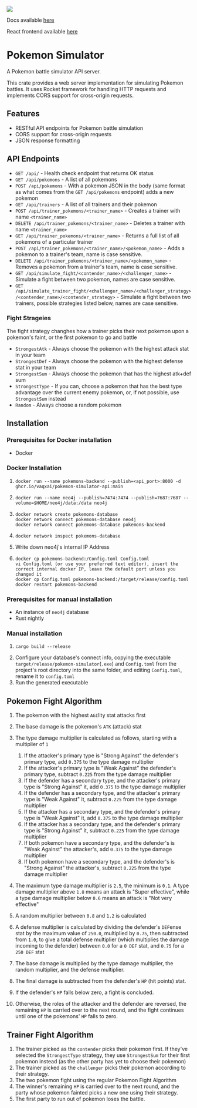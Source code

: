 ![](https://github.com/vaqxai/pokemon-simulator/actions/workflows/rust.yml/badge.svg)

Docs available [here](https://vaqxai.github.io/pokemon-simulator/pokemon_simulator/index.html)

React frontend available [here](https://github.com/Daniel-K-Bracki/pokemon-simulator-frontend)

# Pokemon Simulator

A Pokemon battle simulator API server.

This crate provides a web server implementation for simulating Pokemon battles.
It uses Rocket framework for handling HTTP requests and implements CORS support
for cross-origin requests.

## Features

- RESTful API endpoints for Pokemon battle simulation
- CORS support for cross-origin requests
- JSON response formatting

## API Endpoints

- `GET /api/` - Health check endpoint that returns OK status
- `GET /api/pokemons` - A list of all pokemons
- `POST /api/pokemons` - With a pokemon JSON in the body (same format as what comes from the `GET /api/pokemons` endpoint) adds a new pokemon
- `GET /api/trainers` - A list of all trainers and their pokemon
- `POST /api/trainer_pokemons/<trainer_name>` - Creates a trainer with name `<trainer_name>`
- `DELETE /api/trainer_pokemons/<trainer_name>` - Deletes a trainer with name `<trainer_name>`
- `GET /api/trainer_pokemons/<trainer_name>` - Returns a full list of all pokemons of a particular trainer
- `POST /api/trainer_pokemons/<trainer_name>/<pokemon_name>` - Adds a pokemon to a trainer's team, name is case sensitive.
- `DELETE /api/trainer_pokemons/<trainer_name>/<pokemon_name>` - Removes a pokemon from a trainer's team, name is case sensitive.
- `GET /api/simulate_fight/<contender_name>/<challenger_name>` - Simulate a fight between two pokemon, names are case sensitive.
- `GET /api/simulate_trainer_fight/<challenger_name>/<challenger_strategy>/<contender_name>/<contender_strategy>` - Simulate a fight between two trainers, possible strategies listed below, names are case sensitive.

### Fight Strageies
The fight strategy changhes how a trainer picks their next pokemon upon a pokemon's faint, or the first pokemon to go and battle
- `StrongestAtk` - Always choose the pokemon with the highest attack stat in your team
- `StrongestDef` - Always choose the pokemon with the highest defense stat in your team
- `StrongestSum` - Always choose the pokemon that has the highest atk+def sum
- `StrongestType` - If you can, choose a pokemon that has the best type advantage over the current enemy pokemon, or, if not possible, use `StrongestSum` instead
- `Random` - Always choose a random pokemon

## Installation
### Prerequisites for Docker installation
- Docker
### Docker Installation
1.
    ```
    docker run --name pokemons-backend --publish=<api_port>:8000 -d ghcr.io/vaqxai/pokemon-simulator-api:main
    ```
2. 
    ```
    docker run --name neo4j --publish=7474:7474 --publish=7687:7687 --volume=$HOME/neo4j/data:/data neo4j
    ```
3.
    ```
    docker network create pokemons-database
    docker network connect pokemons-database neo4j
    docker network connect pokemons-database pokemons-backend
    ```
4. 
    ```
    docker network inspect pokemons-database
    ```
5.  Write down neo4j's internal IP Address
6.
    ```
    docker cp pokemons-backend:/Config.toml Config.toml
    vi Config.toml (or use your preferred text editor), insert the correct internal docker IP, leave the default port unless you changed it
    docker cp Config.toml pokemons-backend:/target/release/config.toml
    docker restart pokemons-backend
    ```
### Prerequisites for manual installation
- An instance of `neo4j` database
- Rust nightly
### Manual installation
1.
    ```
    cargo build --release
    ```
2. Configure your database's connect info, copying the executable `target/release/pokemon-simulator`(`.exe`) and `Config.toml` from the project's root directory into the same folder, and editing `Config.toml`, rename it to `config.toml`
3. Run the generated executable 
## Pokemon Fight Algorithm
1. The pokemon with the highest `AGI`lity stat attacks first
2. The base damage is the pokemon's `ATK` (attack) stat
3. The type damage multiplier is calculated as follows, starting with a multiplier of `1`
    1. If the attacker's primary type is "Strong Against" the defender's primary type, add `0.375` to the type damage multiplier
    2. If the attacker's primary type is "Weak Against" the defender's primary type, subtract `0.225` from the type damage multiplier
    3. If the defender has a secondary type, and the attacker's primary type is "Strong Against" it, add `0.375` to the type damage multiplier
    4. If the defender has a secondary type, and the attacker's primary type is "Weak Against" it, subtract `0.225` from the type damage multiplier
    5. If the attacker has a secondary type, and the defender's primary type is "Weak Against" it, add `0.375` to the type damage multiplier
    6. If the attacker has a secondary type, and the defender's primary type is "Strong Against" it, subtract `0.225` from the type damage multiplier
    7. If both pokemon have a secondary type, and the defender's is "Weak Against" the attacker's, add `0.375` to the type damage multiplier
    8. If both pokemon have a secondary type, and the defender's is "Strong Against" the attacker's, subtract `0.225` from the type damage multiplier
       
4. The maximum type damage multiplier is `2.5`, the minimum is `0.1`. A type damage multiplier above `1.8` means an attack is "Super effective", while a type damage multiplier below `0.6` means an attack is "Not very effective"
5. A random multiplier between `0.8` and `1.2` is calculated
6. A defense multiplier is calculated by dividing the defender's `DEF`ense stat by the maximum value of `250.0`, multiplied by `0.75`, then subtracted from `1.0`, to give a total defense multiplier (which multiplies the damage incoming to the defender) between `0.0` for a `0 DEF` stat, and `0.75` for a `250 DEF` stat
7. The base damage is multiplied by the type damage multiplier, the random multiplier, and the defense multiplier.
8. The final damage is subtracted from the defender's `HP` (hit points) stat.
9. If the defender's `HP` falls below zero, a fight is concluded.
10. Otherwise, the roles of the attacker and the defender are reversed, the remaining `HP` is carried over to the next round, and the fight continues until one of the pokemons' `HP` falls to zero.

## Trainer Fight Algorithm
1. The trainer picked as the `contender` picks their pokemon first. If they've selected the `StrongestType` strategy, they use `StrongestSum` for their first pokemon instead (as the other party has yet to choose their pokemon)
2. The trainer picked as the `challenger` picks their pokemon according to their strategy.
3. The two pokemon fight using the regular Pokemon Fight Algorithm
4. The winner's remaining `HP` is carried over to the next round, and the party whose pokemon fainted picks a new one using their strategy.
5. The first party to run out of pokemon loses the battle.
